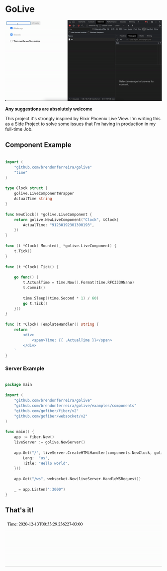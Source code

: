 # GoLive

![](examples/demo.gif)

**Any suggestions are absolutely welcome**

This project it's strongly inspired by Elixir Phoenix Live View. I'm writing this as a Side Project to solve some issues that I'm having in production in my full-time Job.

## Component Example
```go

import (
	"github.com/brendonferreira/golive"
	"time"
)

type Clock struct {
	golive.LiveComponentWrapper
	ActualTime string
}

func NewClock() *golive.LiveComponent {
	return golive.NewLiveComponent("Clock", &Clock{
		ActualTime: "91230192301390193",
	})
}

func (t *Clock) Mounted(_ *golive.LiveComponent) {
	t.Tick()
}

func (t *Clock) Tick() {

	go func() {
		t.ActualTime = time.Now().Format(time.RFC3339Nano)
		t.Commit()

		time.Sleep((time.Second * 1) / 60)
		go t.Tick()
	}()
}

func (t *Clock) TemplateHandler() string {
	return `
		<div>
			<span>Time: {{ .ActualTime }}</span>
		</div>
	`
}
```

### Server Example
```go
  
package main

import (
	"github.com/brendonferreira/golive"
	"github.com/brendonferreira/golive/examples/components"
	"github.com/gofiber/fiber/v2"
	"github.com/gofiber/websocket/v2"
)

func main() {
	app := fiber.New()
	liveServer := golive.NewServer()

	app.Get("/", liveServer.CreateHTMLHandler(components.NewClock, golive.PageContent{
		Lang:  "us",
		Title: "Hello world",
	}))

	app.Get("/ws", websocket.New(liveServer.HandleWSRequest))

	_ = app.Listen(":3000")
}
```

## That's it!
![](examples/clock/demo.gif)

